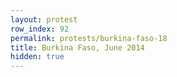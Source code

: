 ```yaml
---
layout: protest
row_index: 92
permalink: protests/burkina-faso-18
title: Burkina Faso, June 2014
hidden: true
---
```

